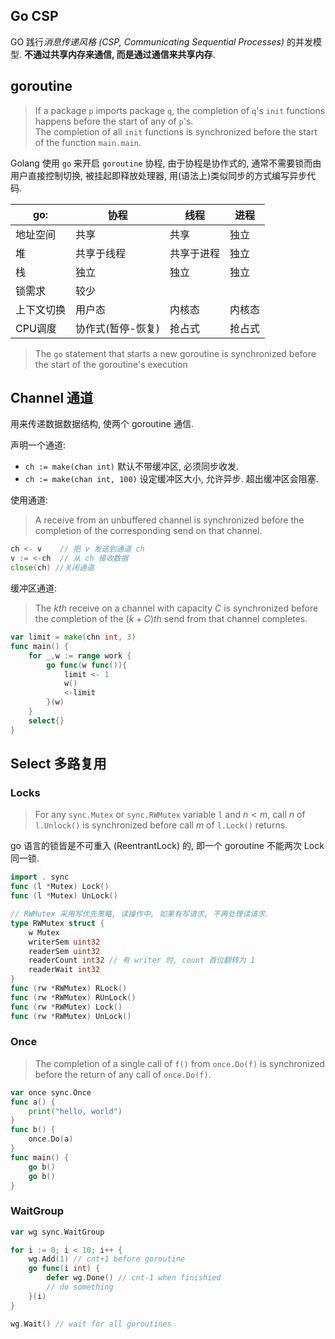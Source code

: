 
## Go CSP

GO 践行*消息传递风格 (CSP, Communicating Sequential Processes)* 的并发模型. **不通过共享内存来通信, 而是通过通信来共享内存**. 

## goroutine

> If a package `p` imports package `q`, the completion of `q`'s `init` functions
> happens before the start of any of `p`'s.  
> The completion of all `init` functions is synchronized before the start of 
> the function `main.main`.

Golang 使用 `go` 来开启 `goroutine` 协程, 由于协程是协作式的, 通常不需要锁而由用户直接控制切换, 被挂起即释放处理器, 用(语法上)类似同步的方式编写异步代码. 

|   go:         | 协程              | 线程       | 进程   |
| ---------- | ----------------- | ---------- | ------ |
| 地址空间   | 共享              | 共享       | 独立   |
| 堆         | 共享于线程        | 共享于进程 | 独立   |
| 栈         | 独立              | 独立       | 独立   |
| 锁需求     | 较少                  |            |        |
| 上下文切换 | 用户态            | 内核态     | 内核态 |
| CPU调度    | 协作式(暂停-恢复) | 抢占式     | 抢占式 |

> The `go` statement that starts a new goroutine is synchronized before 
> the start of the goroutine's execution

## Channel 通道

用来传递数据数据结构, 使两个 goroutine 通信.

声明一个通道: 
- `ch := make(chan int)` 默认不带缓冲区, 必须同步收发.
- `ch := make(chan int, 100)` 设定缓冲区大小, 允许异步. 超出缓冲区会阻塞.

使用通道:

> A receive from an unbuffered channel is synchronized before the completion 
> of the corresponding send on that channel.

```go
ch <- v    // 把 v 发送到通道 ch
v := <-ch  // 从 ch 接收数据
close(ch) //关闭通道
```

缓冲区通道:

> The $kth$ receive on a channel with capacity $C$ is synchronized before 
> the completion of the $(k+C)th$ send from that channel completes.

```go
var limit = make(chn int, 3)
func main() {
	for _,w := range work {
		go func(w func()){
			limit <- 1
			w()
			<-limit
		}(w)
	}
	select{}
}
```

## Select 多路复用

### Locks

> For any `sync.Mutex` or `sync.RWMutex` variable `l` and $n<m$, 
> call _n_ of `l.Unlock()` is synchronized before call _m_ of `l.Lock()` returns.

go 语言的锁皆是不可重入 (ReentrantLock) 的, 即一个 goroutine 不能两次 Lock 同一锁.

```go
import . sync
func (l *Mutex) Lock()
func (l *Mutex) UnLock()

// RWMutex 采用写优先策略, 读操作中, 如果有写请求, 不再处理读请求.
type RWMutex struct {
	w Mutex
	writerSem uint32
	readerSem uint32
	readerCount int32 // 有 writer 时, count 首位翻转为 1
	readerWait int32
}
func (rw *RWMutex) RLock()
func (rw *RWMutex) RUnLock()
func (rw *RWMutex) Lock()
func (rw *RWMutex) UnLock()
```

### Once

> The completion of a single call of `f()` from `once.Do(f)` is 
> synchronized before the return of any call of `once.Do(f)`.

```go
var once sync.Once
func a() {
	print("hello, world")
}
func b() {
	once.Do(a)
}
func main() {
	go b()
	go b()
}
```

### WaitGroup

```go
var wg sync.WaitGroup

for i := 0; i < 10; i++ {
    wg.Add(1) // cnt+1 before goroutine
    go func(i int) {
        defer wg.Done() // cnt-1 when finishied
        // do something
    }(i)
}

wg.Wait() // wait for all goroutines
```